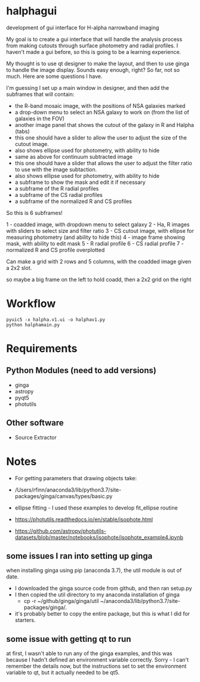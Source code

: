 # halphagui
development of gui interface for H-alpha narrowband imaging

My goal is to create a gui interface that will handle the analysis process from making cutouts through surface photometry and radial profiles.  I haven't made a gui before, so this is going to be a learning experience.

My thought is to use qt designer to make the layout, and then to use ginga to handle the image display.  Sounds easy enough, right?  So far, not so much.  Here are some questions I have.

I'm guessing I set up a main window in designer, and then add the subframes that will contain:
* the R-band mosaic image, with the positions of NSA galaxies marked
 * a drop-down menu to select an NSA galaxy to work on (from the list of galaxies in the FOV)
* another image panel that shows the cutout of the galaxy in R and Halpha (tabs)
 * this one should have a slider to allow the user to adjust the size of the cutout image.
 * also shows ellipse used for photometry, with ability to hide
* same as above for continuum subtracted image
 * this one should have a slider that allows the user to adjust the filter ratio to use with the image subtaction.
 * also shows ellipse used for photometry, with ability to hide
* a subframe to show the mask and edit it if necessary
* a subframe of the R radial profiles
* a subframe of the CS radial profiles
* a subframe of the normalized R and CS profiles

So this is 6 subframes!

1 - coadded image, with dropdown menu to select galaxy
2 - Ha, R images with sliders to select size and filter ratio
3 - CS cutout image, with ellipse for measuring photometry (and ability to hide this)
4 - image frame showing mask, with ability to edit mask
5 - R radial profile
6 - CS radial profile
7 - normalized R and CS profile overplotted

Can make a grid with 2 rows and 5 columns, with the coadded image given a 2x2 slot.

so maybe a big frame on the left to hold coadd, then a 2x2 grid on the right

# Workflow #

```
pyuic5 -x halpha.v1.ui -o halphav1.py
python halphamain.py
```

# Requirements ##

## Python Modules (need to add versions) ##
* ginga
* astropy
* pyqt5
* photutils

## Other software ##
* Source Extractor

# Notes #

* For getting parameters that drawing objects take:
 * /Users/rfinn/anaconda3/lib/python3.7/site-packages/ginga/canvas/types/basic.py
 

* ellipse fitting - I used these examples to develop fit_ellipse routine 
 * https://photutils.readthedocs.io/en/stable/isophote.html
 * https://github.com/astropy/photutils-datasets/blob/master/notebooks/isophote/isophote_example4.ipynb
 
## some issues I ran into setting up ginga

when installing ginga using pip (anaconda 3.7), the util module is out of date.

* I downloaded the ginga source code from github, and then ran setup.py
* I then copied the util directory to my anaconda installation of ginga
  * cp -r ~/github/ginga/ginga/util ~/anaconda3/lib/python3.7/site-packages/ginga/.
* it's probably better to copy the entire package, but this is what I did for starters.

## some issue with getting qt to run

at first, I wasn't able to run any of the ginga examples, and this was because I hadn't defined an environment variable correctly.  Sorry - I can't remember the details now, but the instructions set to set the environment variable to qt, but it actually needed to be qt5.  

